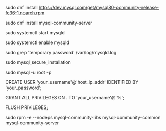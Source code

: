 sudo dnf install https://dev.mysql.com/get/mysql80-community-release-fc36-1.noarch.rpm

sudo dnf install mysql-community-server

sudo systemctl start mysqld

sudo systemctl enable mysqld

sudo grep 'temporary password' /var/log/mysqld.log

sudo mysql_secure_installation

sudo mysql -u root -p


CREATE USER 'your_username'@'host_ip_addr' IDENTIFIED BY 'your_password';

GRANT ALL PRIVILEGES ON *.* TO 'your_username'@'%';

FLUSH PRIVILEGES;





sudo rpm -e --nodeps mysql-community-libs mysql-community-common mysql-community-server